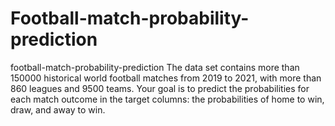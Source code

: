 # Football-match-probability-prediction
football-match-probability-prediction
The data set contains more than 150000 historical world football matches from 2019 to 2021, with more than 860 leagues and 9500 teams. Your goal is to predict the probabilities for each match outcome in the target columns: the probabilities of home to win, draw, and away to win.
